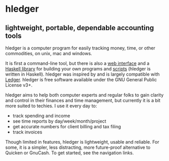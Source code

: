 #  hledger

## lightweight, portable, dependable accounting tools

hledger is a computer program for easily tracking money, time, or other commodities,
on unix, mac and windows.

It is first a command-line tool, but there is also a [web interface](manual.html#web)
and a [Haskell library](http://hackage.haskell.org/package/hledger-lib) for
building your own programs and [scripts](more-docs.html#scripting-examples)
(hledger is written in Haskell).
hledger was inspired by and is largely compatible with [Ledger](faq.html#hledger-and-ledger).
hledger is free software available under the GNU General Public License v3+.

hledger aims to help both computer experts and regular folks
to gain clarity and control in their finances and time management,
but currently it is a bit more suited to techies.
I use it every day to:

-   track spending and income
-   see time reports by day/week/month/project
-   get accurate numbers for client billing and tax filing
-   track invoices

Though limited in features, hledger is lightweight, usable and reliable.
For some, it is a simpler, less distracting, more future-proof alternative to Quicken or GnuCash.
To get started, see the navigation links.

<!-- Has hledger saved you or your employer money, time or peace of mind ? -->
<!-- Donations: -->
<!-- **[Gittip](https://www.gittip.com/simonmichael/)**, -->
<!-- [https://www.paypal.com/en_US/i/btn/x-click-but04.gif](https://www.paypal.com/cgi-bin/webscr?cmd=_s-xclick&hosted_button_id=5J33NLXYXCYAY) -->
<!-- Also testimonials, examples, blogging, packaging, and patches. -->
